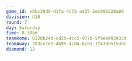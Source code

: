 ```yaml
---
game_id: e0bc39d9-d1fa-4c73-a435-2ec990228a09
division: U10
round: 7
day: Saturday
time: 8.30am
teamHome: 0228b24d-cd2d-4cc5-9770-5f9ea493933d
teamAway: 283ce7e1-4b95-4c04-b281-7f43da5153dc
diamond: 12
---
```

